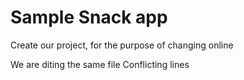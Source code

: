 # Sample Snack app

Create our project, for the purpose of changing online

We are diting the same file
Conflicting lines
